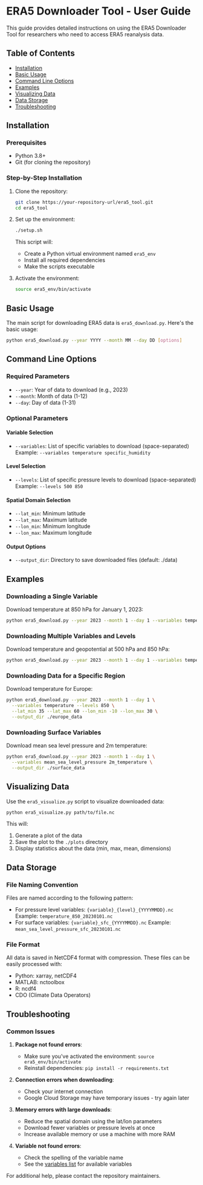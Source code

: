 # ERA5 Downloader Tool - User Guide

This guide provides detailed instructions on using the ERA5 Downloader Tool for researchers who need to access ERA5 reanalysis data.

## Table of Contents

- [Installation](#installation)
- [Basic Usage](#basic-usage)
- [Command Line Options](#command-line-options)
- [Examples](#examples)
- [Visualizing Data](#visualizing-data)
- [Data Storage](#data-storage)
- [Troubleshooting](#troubleshooting)

## Installation

### Prerequisites

- Python 3.8+
- Git (for cloning the repository)

### Step-by-Step Installation

1. Clone the repository:
   ```bash
   git clone https://your-repository-url/era5_tool.git
   cd era5_tool
   ```

2. Set up the environment:
   ```bash
   ./setup.sh
   ```
   This script will:
   - Create a Python virtual environment named `era5_env`
   - Install all required dependencies
   - Make the scripts executable

3. Activate the environment:
   ```bash
   source era5_env/bin/activate
   ```

## Basic Usage

The main script for downloading ERA5 data is `era5_download.py`. Here's the basic usage:

```bash
python era5_download.py --year YYYY --month MM --day DD [options]
```

## Command Line Options

### Required Parameters

- `--year`: Year of data to download (e.g., 2023)
- `--month`: Month of data (1-12)
- `--day`: Day of data (1-31)

### Optional Parameters

#### Variable Selection
- `--variables`: List of specific variables to download (space-separated)
  Example: `--variables temperature specific_humidity`

#### Level Selection
- `--levels`: List of specific pressure levels to download (space-separated)
  Example: `--levels 500 850`

#### Spatial Domain Selection
- `--lat_min`: Minimum latitude
- `--lat_max`: Maximum latitude
- `--lon_min`: Minimum longitude
- `--lon_max`: Maximum longitude

#### Output Options
- `--output_dir`: Directory to save downloaded files (default: ./data)

## Examples

### Downloading a Single Variable

Download temperature at 850 hPa for January 1, 2023:
```bash
python era5_download.py --year 2023 --month 1 --day 1 --variables temperature --levels 850
```

### Downloading Multiple Variables and Levels

Download temperature and geopotential at 500 hPa and 850 hPa:
```bash
python era5_download.py --year 2023 --month 1 --day 1 --variables temperature geopotential --levels 500 850
```

### Downloading Data for a Specific Region

Download temperature for Europe:
```bash
python era5_download.py --year 2023 --month 1 --day 1 \
  --variables temperature --levels 850 \
  --lat_min 35 --lat_max 60 --lon_min -10 --lon_max 30 \
  --output_dir ./europe_data
```

### Downloading Surface Variables

Download mean sea level pressure and 2m temperature:
```bash
python era5_download.py --year 2023 --month 1 --day 1 \
  --variables mean_sea_level_pressure 2m_temperature \
  --output_dir ./surface_data
```

## Visualizing Data

Use the `era5_visualize.py` script to visualize downloaded data:

```bash
python era5_visualize.py path/to/file.nc
```

This will:
1. Generate a plot of the data
2. Save the plot to the `./plots` directory
3. Display statistics about the data (min, max, mean, dimensions)

## Data Storage

### File Naming Convention

Files are named according to the following pattern:
- For pressure level variables: `{variable}_{level}_{YYYYMMDD}.nc`
  Example: `temperature_850_20230101.nc`
- For surface variables: `{variable}_sfc_{YYYYMMDD}.nc`
  Example: `mean_sea_level_pressure_sfc_20230101.nc`

### File Format

All data is saved in NetCDF4 format with compression. These files can be easily processed with:
- Python: xarray, netCDF4
- MATLAB: nctoolbox
- R: ncdf4
- CDO (Climate Data Operators)

## Troubleshooting

### Common Issues

1. **Package not found errors**:
   - Make sure you've activated the environment: `source era5_env/bin/activate`
   - Reinstall dependencies: `pip install -r requirements.txt`

2. **Connection errors when downloading**:
   - Check your internet connection
   - Google Cloud Storage may have temporary issues - try again later

3. **Memory errors with large downloads**:
   - Reduce the spatial domain using the lat/lon parameters
   - Download fewer variables or pressure levels at once
   - Increase available memory or use a machine with more RAM

4. **Variable not found errors**:
   - Check the spelling of the variable name
   - See the [variables list](./variables.md) for available variables

For additional help, please contact the repository maintainers.